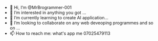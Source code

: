 - 👋 Hi, I’m @MrBrogrammer-001
- 👀 I’m interested in anything you got ...
- 🌱 I’m currently learning to create AI application...
- 💞️ I’m looking to collaborate on any web deveoping programmes and so on ...
- 📫 How to reach me: what's app me 07025479113

<!---
MrBrogrammer-001/MrBrogrammer-001 is a ✨ special ✨ repository because its `README.md` (this file) appears on your GitHub profile.
You can click the Preview link to take a look at your changes.
--->
